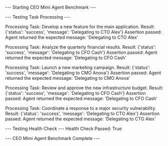 --- Starting CEO Mimi Agent Benchmark ---

--- Testing Task Processing ---

Processing Task: Develop a new feature for the main application.
Result: {'status': 'success', 'message': 'Delegating to CTO Alex'}
Assertion passed: Agent returned the expected message: 'Delegating to CTO Alex'

Processing Task: Analyze the quarterly financial results.
Result: {'status': 'success', 'message': 'Delegating to CFO Cash'}
Assertion passed: Agent returned the expected message: 'Delegating to CFO Cash'

Processing Task: Launch a new marketing campaign.
Result: {'status': 'success', 'message': 'Delegating to CMO Anova'}
Assertion passed: Agent returned the expected message: 'Delegating to CMO Anova'

Processing Task: Review and approve the new infrastructure budget.
Result: {'status': 'success', 'message': 'Delegating to CFO Cash'}
Assertion passed: Agent returned the expected message: 'Delegating to CFO Cash'

Processing Task: Coordinate a response to a major security vulnerability.
Result: {'status': 'success', 'message': 'Delegating to CTO Alex'}
Assertion passed: Agent returned the expected message: 'Delegating to CTO Alex'

--- Testing Health Check ---
Health Check Passed: True

--- CEO Mimi Agent Benchmark Complete ---
